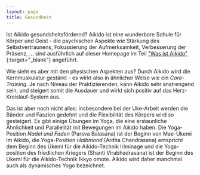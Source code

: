 ```yaml
---
layout: page
title: Gesundheit
---
```



<div class="container block" markdown="1">

Ist Aikido gesundsheitsfördernd? Aikido ist eine wunderbare Schule für Körper und Geist - die psychischen Aspekte wie Stärkung des Selbstvertraunens, Fokussierung der Aufmerksamkeit, Verbesserung der Präsenz, ... sind ausführlich auf dieser Homepage im Teil ["Was ist Aikido"](www.aiki-no-michi-linz.at/aikido-wiki/aikido){:target="_blank"} angeführt. 

Wie sieht es aber mit den physischen Aspekten aus? Durch Aikido wird die Kernmuskulatur gestärkt - es wirkt also in ähnlicher Weise wie ein _Core-Training_. Je nach Niveau der Praktizierenden, kann Aikido sehr anstrengend sein, und steigert somit die Ausdauer und wirkt sich positiv auf das Herz-Kreislauf-System aus. 

Das ist aber noch nicht alles: insbesondere bei der Uke-Arbeit werden die Bänder und Faszien gedehnt und die Flexibilität des Körpers wird so gesteigert. Es gibt einige Übungen im Yoga, die eine erstaunliche Ähnlichkeit und Parallelität mit Bewegungen im Aikido haben. Die Yoga-Position _Nadel und Faden_ (Parsva Balasana) ist der Beginn von Mae-Ukemi im Aikido, die Yoga-Position _Halbmond_ (Ardha Chandrasana) entspricht dem Beginn des Ukemi für die Aikido-Technik Iriminage und die Yoga-position des friedlichen Kriegers (Shanti Virabhadrasana) ist der Beginn des Ukemi für die Aikido-Technik Ikkyo omote. Aikido wird daher manchmal auch als dynamisches Yogo bezeichnet.


</div>